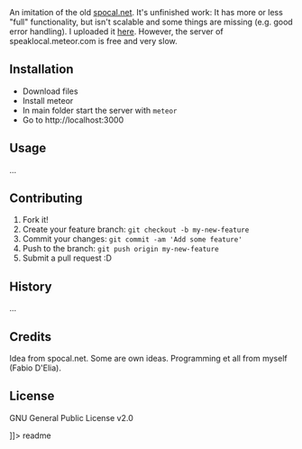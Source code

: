 <snippet>
  <content><![CDATA[
# ${1:Speak Local(ly)}

An imitation of the old [spocal.net](http://www.spocal.net).
It's unfinished work: It has more or less "full" functionality, but isn't scalable and some things are missing (e.g. good error handling).
I uploaded it [here](http://speaklocal.meteor.com). However, the server of speaklocal.meteor.com is free and very slow.

## Installation

* Download files
* Install meteor
* In main folder start the server with `meteor`
* Go to http://localhost:3000

## Usage

...

## Contributing

1. Fork it!
2. Create your feature branch: `git checkout -b my-new-feature`
3. Commit your changes: `git commit -am 'Add some feature'`
4. Push to the branch: `git push origin my-new-feature`
5. Submit a pull request :D

## History

...

## Credits

Idea from spocal.net. Some are own ideas. Programming et all from myself (Fabio D'Elia).

## License

GNU General Public License v2.0

]]></content>
  <tabTrigger>readme</tabTrigger>
</snippet>
